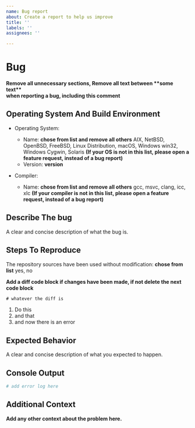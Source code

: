 ```yaml
---
name: Bug report
about: Create a report to help us improve
title: ''
labels: ''
assignees: ''

---
```


# Bug

**Remove all unnecessary sections, Remove all text between \*\*some text\*\* \
when reporting a bug, including this comment**

## Operating System And Build Environment

- Operating System:
  - Name: **chose from list and remove all others** AIX, NetBSD, OpenBSD, FreeBSD, Linux Distribution, macOS, Windows win32, Windows Cygwin, Solaris
    **(If your OS is not in this list, please open a feature request, instead of a bug report)**
  - Version: **version**

- Compiler:
  - Name: **chose from list and remove all others** gcc, msvc, clang, icc, xlc **(If your compiler is not in this list, please open a feature request, instead of a bug report)**

## Describe The bug

A clear and concise description of what the bug is.

## Steps To Reproduce

The repository sources have been used without modification: **chose from list** yes, no

**Add a diff code block if changes have been made, if not delete the next code block**

```diff
# whatever the diff is
```

1. Do this
2. and that
3. and now there is an error

## Expected Behavior

A clear and concise description of what you expected to happen.

## Console Output

```sh
# add error log here
```

## Additional Context

**Add any other context about the problem here.**
